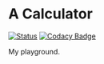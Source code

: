 # A Calculator

[![Status](https://travis-ci.org/TomasFlam/calculator.svg?branch=master)](https://travis-ci.org/TomasFlam/calculator)
[![Codacy Badge](https://api.codacy.com/project/badge/Grade/baf919f154c04e688aa3b608738d5183)](https://www.codacy.com/manual/TomasFlam/calculator?utm_source=github.com&amp;utm_medium=referral&amp;utm_content=TomasFlam/calculator&amp;utm_campaign=Badge_Grade)

My playground.
